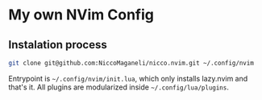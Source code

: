 # My own NVim Config

## Instalation process

```bash
git clone git@github.com:NiccoMaganeli/nicco.nvim.git ~/.config/nvim
```

Entrypoint is `~/.config/nvim/init.lua`, which only installs lazy.nvim and that's it.
All plugins are modularized inside `~/.config/lua/plugins`.

